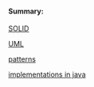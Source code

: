 #### Summary:

[SOLID](https://en.wikipedia.org/wiki/SOLID)

[UML](https://habr.com/post/150041/)

[patterns](https://refactoring.guru/ru/design-patterns)

[implementations in java](https://github.com/iluwatar/java-design-patterns)